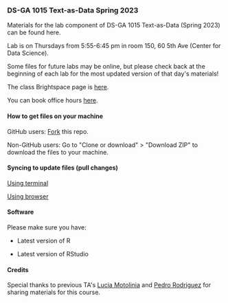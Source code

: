 ### DS-GA 1015 Text-as-Data Spring 2023

Materials for the lab component of DS-GA 1015 Text-as-Data (Spring 2023) can be found here. 

Lab is on Thursdays from 5:55-6:45 pm in room 150, 60 5th Ave (Center for Data Science).

Some files for future labs may be online, but please check back at the beginning of each lab for the most updated version of that day's materials!

The class Brightspace page is [here](https://brightspace.nyu.edu/d2l/home/243188).

You can book office hours [here](https://calendly.com/elisa-wirsching/15min). 

#### How to get files on your machine

GitHub users: [Fork](https://help.github.com/articles/fork-a-repo/) this repo.

Non-GitHub users: Go to "Clone or download" > "Download ZIP" to download the files to your machine.

#### Syncing to update files (pull changes)

[Using terminal](https://help.github.com/articles/syncing-a-fork/) 

[Using browser](https://github.com/KirstieJane/STEMMRoleModels/wiki/Syncing-your-fork-to-the-original-repository-via-the-browser)

#### Software

Please make sure you have:

- Latest version of R

- Latest version of RStudio

#### Credits

Special thanks to previous TA's [Lucia Motolinia](https://polisci.wustl.edu/people/lucia-motolinia) and [Pedro Rodriguez](https://github.com/prodriguezsosa) for sharing materials for this course. 
